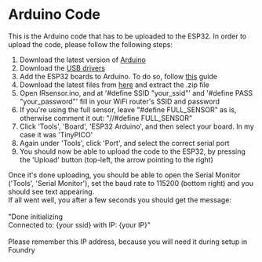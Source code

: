 # Arduino Code
This is the Arduino code that has to be uploaded to the ESP32. In order to upload the code, please follow the following steps:<br>
<ol>
<li>Download the latest version of <a href="https://www.arduino.cc/">Arduino</a></li>
<li>Download the <a href="https://www.silabs.com/products/development-tools/software/usb-to-uart-bridge-vcp-drivers">USB drivers</a></li>
<li>Add the ESP32 boards to Arduino. To do so, follow <a href="https://github.com/espressif/arduino-esp32/blob/master/docs/arduino-ide/boards_manager.md">this</a> guide</li>
<li>Download the latest files from <a href="https://github.com/CDeenen/MaterialPlane/releases/tag/ArduinoIRsensor">here</a> and extract the .zip file</li>
<li>Open IRsensor.ino, and at '#define SSID "your_ssid"' and '#define PASS "your_password"' fill in your WiFi router's SSID and password</li>
<li>If you're using the full sensor, leave "#define FULL_SENSOR" as is, otherwise comment it out: "//#define FULL_SENSOR"
<li>Click 'Tools', 'Board', 'ESP32 Arduino', and then select your board. In my case it was 'TinyPICO'</li>
<li>Again under 'Tools', click 'Port', and select the correct serial port</li>
<li>You should now be able to upload the code to the ESP32, by pressing the 'Upload' button (top-left, the arrow pointing to the right)</li>
</ol>

Once it's done uploading, you should be able to open the Serial Monitor ('Tools', 'Serial Monitor'), set the baud rate to 115200 (bottom right) and you should see text appearing.<br>
If all went well, you after a few seconds you should get the message:<br>
<br>
"Done initializing<br>
Connected to: {your ssid} with IP: {your IP}"<br>
<br>
Please remember this IP address, because you will need it during setup in Foundry